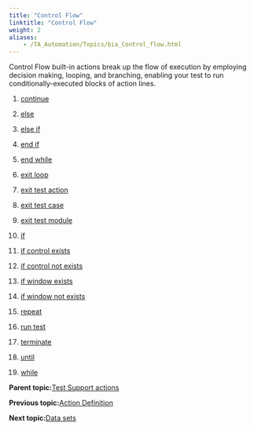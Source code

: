 ```yaml
--- 
title: "Control Flow"
linktitle: "Control Flow"
weight: 2
aliases: 
    - /TA_Automation/Topics/bia_Control_flow.html
---
```


Control Flow built-in actions break up the flow of execution by employing decision making, looping, and branching, enabling your test to run conditionally-executed blocks of action lines.

1.  [continue](/TA_Automation/Topics/bia_continue.html)  

2.  [else](/TA_Automation/Topics/bia_else.html)  

3.  [else if](/TA_Automation/Topics/bia_else_if.html)  

4.  [end if](/TA_Automation/Topics/bia_end_if.html)  

5.  [end while](/TA_Automation/Topics/bia_end_while.html)  

6.  [exit loop](/TA_Automation/Topics/bia_exit_loop.html)  

7.  [exit test action](/TA_Automation/Topics/bia_exit_test_action.html)  

8.  [exit test case](/TA_Automation/Topics/bia_exit_test_case.html)  

9.  [exit test module](/TA_Automation/Topics/bia_exit_test_module.html)  

10. [if](/TA_Automation/Topics/bia_if.html)  

11. [if control exists](/TA_Automation/Topics/bia_if_control_exists.html)  

12. [if control not exists](/TA_Automation/Topics/bia_if_control_not_exists.html)  

13. [if window exists](/TA_Automation/Topics/bia_if_window_exists.html)  

14. [if window not exists](/TA_Automation/Topics/bia_if_window_not_exists.html)  

15. [repeat](/TA_Automation/Topics/bia_repeat.html)  

16. [run test](/TA_Automation/Topics/bia_run_test.html)  

17. [terminate](/TA_Automation/Topics/bia_terminate.html)  

18. [until](/TA_Automation/Topics/bia_until.html)  

19. [while](/TA_Automation/Topics/bia_while.html)  


**Parent topic:**[Test Support actions](/TA_Automation/Topics/bia_Test_Support.html)

**Previous topic:**[Action Definition](/TA_Automation/Topics/bia_Action_definition.html)

**Next topic:**[Data sets](/TA_Automation/Topics/bia_Data_set.html)

